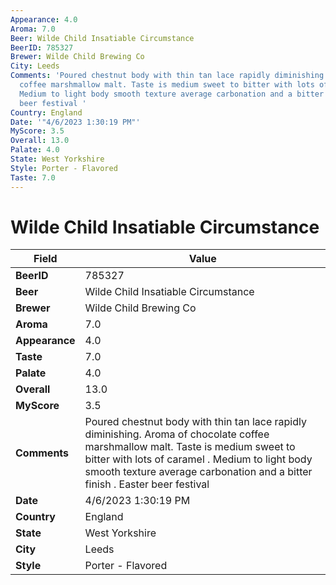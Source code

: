 ```yaml
---
Appearance: 4.0
Aroma: 7.0
Beer: Wilde Child Insatiable Circumstance
BeerID: 785327
Brewer: Wilde Child Brewing Co
City: Leeds
Comments: 'Poured chestnut body with thin tan lace rapidly diminishing. Aroma of chocolate
  coffee marshmallow malt. Taste is medium sweet to bitter with lots of caramel .
  Medium to light body smooth texture average carbonation and a bitter finish . Easter
  beer festival '
Country: England
Date: '"4/6/2023 1:30:19 PM"'
MyScore: 3.5
Overall: 13.0
Palate: 4.0
State: West Yorkshire
Style: Porter - Flavored
Taste: 7.0
---
```


# Wilde Child Insatiable Circumstance

| Field         | Value |
|---------------|-------|
| **BeerID** | 785327 |
| **Beer** | Wilde Child Insatiable Circumstance |
| **Brewer** | Wilde Child Brewing Co |
| **Aroma** | 7.0 |
| **Appearance** | 4.0 |
| **Taste** | 7.0 |
| **Palate** | 4.0 |
| **Overall** | 13.0 |
| **MyScore** | 3.5 |
| **Comments** | Poured chestnut body with thin tan lace rapidly diminishing. Aroma of chocolate coffee marshmallow malt. Taste is medium sweet to bitter with lots of caramel . Medium to light body smooth texture average carbonation and a bitter finish . Easter beer festival  |
| **Date** | 4/6/2023 1:30:19 PM |
| **Country** | England |
| **State** | West Yorkshire |
| **City** | Leeds |
| **Style** | Porter - Flavored |
